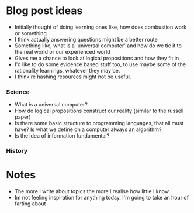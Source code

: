 # Blog post ideas

* Initially thought of doing learning ones like, how does combustion work or something
* I think actually answering questions might be a better route
* Something like, what is a 'universal computer' and how do we tie it to the real world or our experienced world
* Gives me a chance to look at logical propositions and how they fit in
* I'd like to do some evidence based stuff too, to use maybe some of the rationality learnings, whatever they may be.
* I think re hashing resources might not be useful.

### Science

* What is a universal computer?
* How do logical propositions construct our reality (similar to the russell paper)
* Is there some basic structure to programming languages, that all must have? Is what we define on a computer always an
  algorithm?
* Is the idea of information fundamental? 

### History


# Notes

* The more I write about topics the more I realise how little I know.
* Im not feeling inspiration for anything today. I'm going to take an hour of farting about
